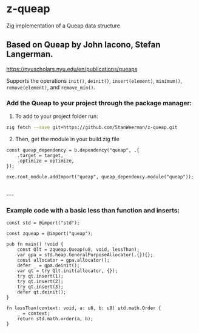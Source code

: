 # z-queap
Zig implementation of a Queap data structure

## Based on Queap by John Iacono, Stefan Langerman.
https://nyuscholars.nyu.edu/en/publications/queaps

Supports the operations `init()`, `deinit()`, `insert(element)`, `minimum()`, `remove(element)`, and `remove_min()`.

### Add the Queap to your project through the package manager:
1. To add to your project folder run:
```sh
zig fetch --save git+https://github.com/StanWeerman/z-queap.git
```

2. Then, get the module in your build.zig file
```zig
const queap_dependency = b.dependency("queap", .{
    .target = target,
    .optimize = optimize,
});

exe.root_module.addImport("queap", queap_dependency.module("queap"));
```
<br>---<br>

### Example code with a basic less than function and inserts:

```zig
const std = @import("std");

const zqueap = @import("queap");

pub fn main() !void {
    const Qlt = zqueap.Queap(u8, void, lessThan);
    var gpa = std.heap.GeneralPurposeAllocator(.{}){};
    const allocator = gpa.allocator();
    defer _ = gpa.deinit();
    var qt = try Qlt.init(allocator, {});
    try qt.insert(1);
    try qt.insert(2);
    try qt.insert(3);
    defer qt.deinit();
}

fn lessThan(context: void, a: u8, b: u8) std.math.Order {
    _ = context;
    return std.math.order(a, b);
}
```
